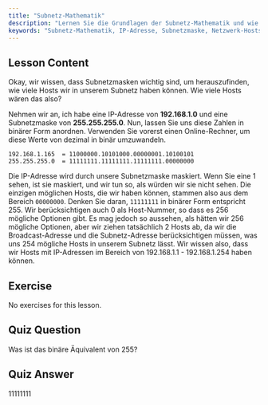 ```yaml
---
title: "Subnetz-Mathematik"
description: "Lernen Sie die Grundlagen der Subnetz-Mathematik und wie Sie verfügbare Hosts in einem Netzwerk berechnen. Verstehen Sie IP-Adressierung und Subnetzmasken für Anfänger. Beginnen Sie Ihre Linux-Reise!"
keywords: "Subnetz-Mathematik, IP-Adresse, Subnetzmaske, Netzwerk-Hosts, Binär, Linux-Netzwerk, Anfänger-Tutorial, Leitfaden"
---
```


## Lesson Content

Okay, wir wissen, dass Subnetzmasken wichtig sind, um herauszufinden, wie viele Hosts wir in unserem Subnetz haben können. Wie viele Hosts wären das also?

Nehmen wir an, ich habe eine IP-Adresse von **192.168.1.0** und eine Subnetzmaske von **255.255.255.0**. Nun, lassen Sie uns diese Zahlen in binärer Form anordnen. Verwenden Sie vorerst einen Online-Rechner, um diese Werte von dezimal in binär umzuwandeln.

```
192.168.1.165  = 11000000.10101000.00000001.10100101
255.255.255.0  = 11111111.11111111.11111111.00000000
```

Die IP-Adresse wird durch unsere Subnetzmaske maskiert. Wenn Sie eine 1 sehen, ist sie maskiert, und wir tun so, als würden wir sie nicht sehen. Die einzigen möglichen Hosts, die wir haben können, stammen also aus dem Bereich `00000000`. Denken Sie daran, `11111111` in binärer Form entspricht 255. Wir berücksichtigen auch 0 als Host-Nummer, so dass es 256 mögliche Optionen gibt. Es mag jedoch so aussehen, als hätten wir 256 mögliche Optionen, aber wir ziehen tatsächlich 2 Hosts ab, da wir die Broadcast-Adresse und die Subnetz-Adresse berücksichtigen müssen, was uns 254 mögliche Hosts in unserem Subnetz lässt. Wir wissen also, dass wir Hosts mit IP-Adressen im Bereich von 192.168.1.1 - 192.168.1.254 haben können.

## Exercise

No exercises for this lesson.

## Quiz Question

Was ist das binäre Äquivalent von 255?

## Quiz Answer

11111111
